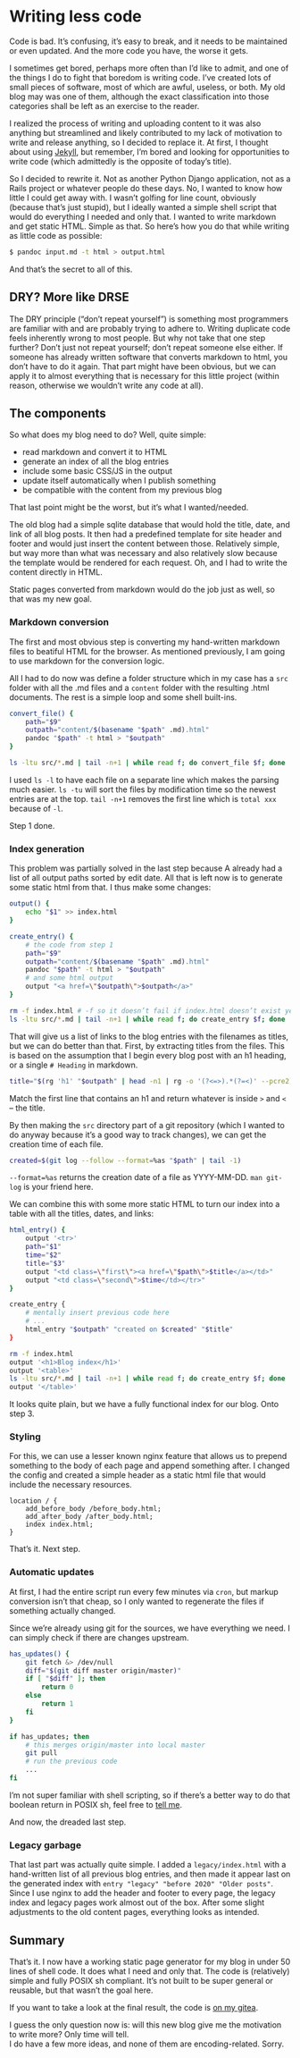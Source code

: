 # Writing less code

Code is bad. It’s confusing, it’s easy to break, and it needs to be maintained or even updated.
And the more code you have, the worse it gets.

I sometimes get bored, perhaps more often than I’d like to admit,
  and one of the things I do to fight that boredom is writing code.
I’ve created lots of small pieces of software,
  most of which are awful, useless, or both.
My old blog may was one of them,
  although the exact classification into those categories
  shall be left as an exercise to the reader.

I realized the process of writing and uploading content to it was also anything but streamlined
  and likely contributed to my lack of motivation to write and release anything,
  so I decided to replace it.
At first, I thought about using [Jekyll](https://jekyllrb.com/),
  but remember, I’m bored and looking for opportunities to write code
  (which admittedly is the opposite of today’s title).

So I decided to rewrite it.
Not as another Python Django application, not as a Rails project or whatever people do these days.
No, I wanted to know how little I could get away with.
I wasn’t golfing for line count, obviously (because that’s just stupid),
  but I ideally wanted a simple shell script that would do everything I needed and only that.
I wanted to write markdown and get static HTML. Simple as that.
So here’s how you do that while writing as little code as possible:
```sh
$ pandoc input.md -t html > output.html
```
And that’s the secret to all of this.

## DRY? More like DRSE
The DRY principle (“don’t repeat yourself”) is something most programmers are familiar with
  and are probably trying to adhere to.
  Writing duplicate code feels inherently wrong to most people.
But why not take that one step further?
Don’t just not repeat yourself; don’t repeat someone else either.
If someone has already written software that converts markdown to html,
  you don’t have to do it again.
That part might have been obvious, but we can apply it to almost everything that is necessary for this little project
  (within reason, otherwise we wouldn’t write any code at all).

## The components
So what does my blog need to do?
Well, quite simple:
* read markdown and convert it to HTML
* generate an index of all the blog entries
* include some basic CSS/JS in the output
* update itself automatically when I publish something
* be compatible with the content from my previous blog

That last point might be the worst, but it’s what I wanted/needed.

The old blog had a simple sqlite database that would hold the title, date, and link of all blog posts.
It then had a predefined template for site header and footer and would just insert the content between those.
Relatively simple, but way more than what was necessary
  and also relatively slow because the template would be rendered for each request.
Oh, and I had to write the content directly in HTML.

Static pages converted from markdown would do the job just as well, so that was my new goal.

### Markdown conversion
The first and most obvious step is converting my hand-written markdown files to beatiful HTML for the browser.
As mentioned previously, I am going to use markdown for the conversion logic.

All I had to do now was define a folder structure which in my case has a `src` folder with all the .md files
  and a `content` folder with the resulting .html documents.
The rest is a simple loop and some shell built-ins.
```sh
convert_file() {
    path="$9"
    outpath="content/$(basename "$path" .md).html"
    pandoc "$path" -t html > "$outpath"
}

ls -ltu src/*.md | tail -n+1 | while read f; do convert_file $f; done
```

I used `ls -l` to have each file on a separate line which makes the parsing much easier.
`ls -tu` will sort the files by modification time so the newest entries are at the top.
`tail -n+1` removes the first line which is `total xxx` because of `-l`.

Step 1 done.

### Index generation

This problem was partially solved in the last step because A already had a list of all output paths sorted by edit date.
All that is left now is to generate some static html from that. I thus make some changes:
```sh
output() {
    echo "$1" >> index.html
}

create_entry() {
    # the code from step 1
    path="$9"
    outpath="content/$(basename "$path" .md).html"
    pandoc "$path" -t html > "$outpath"
    # and some html output
    output "<a href=\"$outpath\">$outpath</a>"
}

rm -f index.html # -f so it doesn’t fail if index.html doesn’t exist yet
ls -ltu src/*.md | tail -n+1 | while read f; do create_entry $f; done
```
That will give us a list of links to the blog entries with the filenames as titles,
but we can do better than that.
First, by extracting titles from the files.
This is based on the assumption that I begin every blog post with an h1 heading, or a single `# Heading` in markdown.
```sh
title="$(rg 'h1' "$outpath" | head -n1 | rg -o '(?<=>).*(?=<)' --pcre2)"
```
Match the first line that contains an h1 and return whatever is inside `>` and `<` – the title.

By then making the `src` directory part of a git repository
  (which I wanted to do anyway because it’s a good way to track changes),
  we can get the creation time of each file.
```sh
created=$(git log --follow --format=%as "$path" | tail -1)
```
`--format=%as` returns the creation date of a file as YYYY-MM-DD.
`man git-log` is your friend here.

We can combine this with some more static HTML to turn our index into a table with all the titles, dates, and links:
```sh
html_entry() {
    output '<tr>'
    path="$1"
    time="$2"
    title="$3"
    output "<td class=\"first\"><a href=\"$path\">$title</a></td>"
    output "<td class=\"second\">$time</td></tr>"
}

create_entry {
    # mentally insert previous code here
    # ...
    html_entry "$outpath" "created on $created" "$title"
}

rm -f index.html
output '<h1>Blog index</h1>'
output '<table>'
ls -ltu src/*.md | tail -n+1 | while read f; do create_entry $f; done
output '</table>'
```

It looks quite plain, but we have a fully functional index for our blog.
Onto step 3.

### Styling
For this, we can use a lesser known nginx feature that allows us to prepend something to the body of each page and append something after.
I changed the config and created a simple header as a static html file that would include the necessary resources.
```plaintext
location / {
    add_before_body /before_body.html;
    add_after_body /after_body.html;
    index index.html;
}
```

That’s it.
Next step.

### Automatic updates
At first, I had the entire script run every few minutes via `cron`,
  but markup conversion isn’t that cheap,
  so I only wanted to regenerate the files if something actually changed.

Since we’re already using git for the sources, we have everything we need.
I can simply check if there are changes upstream.

```sh
has_updates() {
    git fetch &> /dev/null
    diff="$(git diff master origin/master)"
    if [ "$diff" ]; then
        return 0
    else
        return 1
    fi
}

if has_updates; then
    # this merges origin/master into local master
    git pull
    # run the previous code
    ...
fi
```

I’m not super familiar with shell scripting,
  so if there’s a better way to do that boolean return in POSIX sh,
  feel free to [tell me](https://kageru.moe/contact/).

And now, the dreaded last step.

### Legacy garbage
That last part was actually quite simple.
I added a `legacy/index.html` with a hand-written list of all previous blog entries,
  and then made it appear last on the generated index with `entry "legacy" "before 2020" "Older posts"`.
Since I use nginx to add the header and footer to every page,
  the legacy index and legacy pages work almost out of the box.
After some slight adjustments to the old content pages, everything looks as intended.

## Summary
That’s it. I now have a working static page generator for my blog in under 50 lines of shell code.
It does what I need and only that.
The code is (relatively) simple and fully POSIX sh compliant.
It’s not built to be super general or reusable, but that wasn’t the goal here.

If you want to take a look at the final result, the code is [on my gitea](https://git.kageru.moe/kageru/mdb).

I guess the only question now is: will this new blog give me the motivation to write more?
Only time will tell.  
I do have a few more ideas, and none of them are encoding-related. Sorry.
